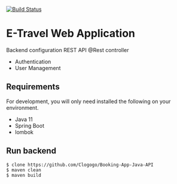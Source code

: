 [![Build Status](https://travis-ci.com/Clogogo/Booking-App-Java-API.svg?branch=main)](https://travis-ci.com/github/Clogogo/Booking-App-Java-API)

# E-Travel Web Application 
Backend configuration REST API 
@Rest controller 
* Authentication
* User Management


## Requirements

For development, you will only need installed the following on your environment.
* Java 11
* Spring Boot
* lombok
 

## Run backend
```
$ clone https://github.com/Clogogo/Booking-App-Java-API
$ maven clean
$ maven build
```

